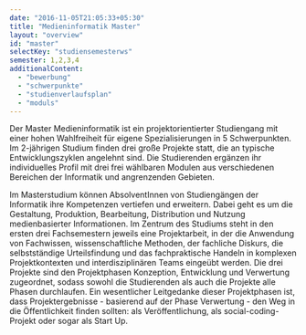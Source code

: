 ```yaml
---
date: "2016-11-05T21:05:33+05:30"
title: "Medieninformatik Master"
layout: "overview"
id: "master"
selectKey: "studiensemesterws"
semester: 1,2,3,4
additionalContent: 
  - "bewerbung"
  - "schwerpunkte"
  - "studienverlaufsplan"
  - "moduls"
---
```


Der Master Medieninformatik ist ein projektorientierter Studiengang mit einer hohen Wahlfreiheit für eigene Spezialisierungen in 5 Schwerpunkten. Im 2-jährigen Studium finden drei große Projekte statt, die an typische Entwicklungszyklen angelehnt sind. Die Studierenden ergänzen ihr individuelles Profil mit drei frei wählbaren Modulen aus verschiedenen Bereichen der Informatik und angrenzenden Gebieten.

<!--more-->

Im Masterstudium können AbsolventInnen von Studiengängen der Informatik ihre Kompetenzen vertiefen und erweitern. Dabei geht es um die Gestaltung, Produktion, Bearbeitung, Distribution und Nutzung medienbasierter Informationen. Im Zentrum des Studiums steht in den ersten drei Fachsemestern jeweils eine Projektarbeit, in der die Anwendung von Fachwissen, wissenschaftliche Methoden, der fachliche Diskurs, die selbstständige Urteilsfindung und das fachpraktische Handeln in komplexen Projektkontexten und interdisziplinären Teams eingeübt werden. Die drei Projekte sind den Projektphasen Konzeption, Entwicklung und Verwertung zugeordnet, sodass sowohl die Studierenden als auch die Projekte alle Phasen durchlaufen. Ein wesentlicher Leitgedanke dieser Projektphasen ist, dass Projektergebnisse - basierend auf der Phase Verwertung - den Weg in die Öffentlichkeit finden sollten: als Veröffentlichung, als social-coding-Projekt oder sogar als Start Up.


